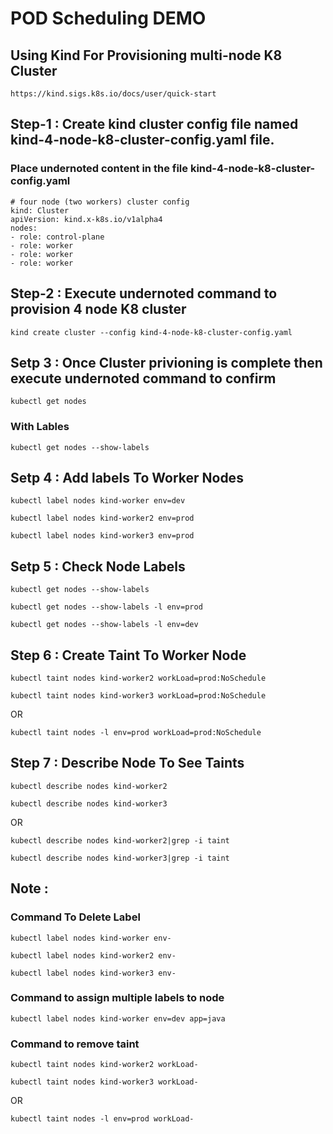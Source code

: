 # POD Scheduling DEMO

## Using Kind For Provisioning multi-node K8 Cluster

```
https://kind.sigs.k8s.io/docs/user/quick-start 
```

## Step-1 : Create kind cluster config file named kind-4-node-k8-cluster-config.yaml file. 

### Place undernoted content in the file kind-4-node-k8-cluster-config.yaml

```
# four node (two workers) cluster config
kind: Cluster
apiVersion: kind.x-k8s.io/v1alpha4
nodes:
- role: control-plane
- role: worker
- role: worker
- role: worker

```

## Step-2 : Execute undernoted command to provision 4 node K8 cluster

```
kind create cluster --config kind-4-node-k8-cluster-config.yaml

```

## Setp 3 : Once Cluster privioning is complete then execute undernoted command to confirm 

```
kubectl get nodes 
```

### With Lables

```
kubectl get nodes --show-labels
```

## Setp 4 : Add labels To Worker Nodes  

```
kubectl label nodes kind-worker env=dev
```
```
kubectl label nodes kind-worker2 env=prod
```
```
kubectl label nodes kind-worker3 env=prod
```

## Setp 5 : Check Node Labels


```
kubectl get nodes --show-labels
```

```
kubectl get nodes --show-labels -l env=prod
```

```
kubectl get nodes --show-labels -l env=dev
```

## Step 6 : Create Taint To Worker Node

```
kubectl taint nodes kind-worker2 workLoad=prod:NoSchedule
```

```
kubectl taint nodes kind-worker3 workLoad=prod:NoSchedule
```

OR

```
kubectl taint nodes -l env=prod workLoad=prod:NoSchedule
```


## Step 7 : Describe Node To See Taints

```
kubectl describe nodes kind-worker2
```

```
kubectl describe nodes kind-worker3
```

OR 

```
kubectl describe nodes kind-worker2|grep -i taint
```

```
kubectl describe nodes kind-worker3|grep -i taint
```


## Note : 

### Command To Delete Label 

```
kubectl label nodes kind-worker env-
```
```
kubectl label nodes kind-worker2 env-
```
```
kubectl label nodes kind-worker3 env-
```

### Command to assign multiple labels to node

```
kubectl label nodes kind-worker env=dev app=java
```

### Command to remove taint

```
kubectl taint nodes kind-worker2 workLoad-
```


```
kubectl taint nodes kind-worker3 workLoad-
```

OR


```
kubectl taint nodes -l env=prod workLoad-
```













